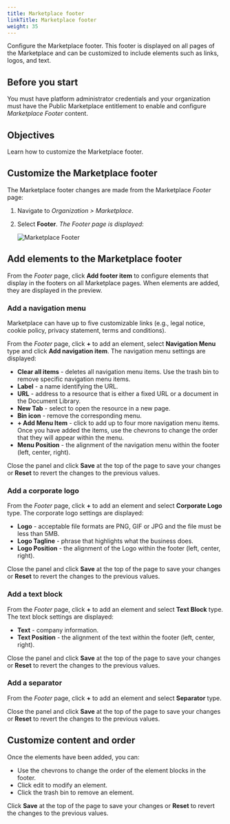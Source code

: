 ```yaml
---
title: Marketplace footer
linkTitle: Marketplace footer
weight: 35
---
```


Configure the Marketplace footer. This footer is displayed on all pages of the Marketplace and can be customized to include elements such as links, logos, and text.

## Before you start

You must have platform administrator credentials and your organization must have the Public Marketplace entitlement to enable and configure *Marketplace Footer* content.

## Objectives

Learn how to customize the Marketplace footer.

## Customize the Marketplace footer

The Marketplace footer changes are made from the Marketplace *Footer* page:

1. Navigate to *Organization > Marketplace*.
2. Select **Footer**. *The Footer page is displayed*:

    ![Marketplace Footer](/Images/marketplace/marketplace_footer.png)

## Add elements to the Marketplace footer

From the *Footer* page, click **Add footer item** to configure elements that display in the footers on all Marketplace pages. When elements are added, they are displayed in the preview.

### Add a navigation menu

Marketplace can have up to five customizable links (e.g., legal notice, cookie policy, privacy statement, terms and conditions).

From the *Footer* page, click **+** to add an element, select **Navigation Menu** type and click **Add navigation item**. The navigation menu settings are displayed:

* **Clear all items** - deletes all navigation menu items. Use the trash bin to remove specific navigation menu items.
* **Label** - a name identifying the URL.
* **URL** - address to a resource that is either a fixed URL or a document in the Document Library.
* **New Tab** - select to open the resource in a new page.
* **Bin icon** - remove the corresponding menu.
* **+ Add Menu Item** - click to add up to four more navigation menu items. Once you have added the items, use the chevrons to change the order that they will appear within the menu.  
* **Menu Position** - the alignment of the navigation menu within the footer (left, center, right).

Close the panel and click **Save** at the top of the page to save your changes or **Reset** to revert the changes to the previous values.

### Add a corporate logo

From the *Footer* page, click **+** to add an element  and select **Corporate Logo** type. The corporate logo settings are displayed:

* **Logo** - acceptable file formats are PNG, GIF or JPG and the file must be less than 5MB.
* **Logo Tagline** - phrase that highlights what the business does.  
* **Logo Position** - the alignment of the Logo within the footer (left, center, right).

Close the panel and click **Save** at the top of the page to save your changes or **Reset** to revert the changes to the previous values.

### Add a text block

From the *Footer* page, click **+** to add an element  and select **Text Block** type. The text block settings are displayed:

* **Text** - company information.  
* **Text Position** - the alignment of the text within the footer (left, center, right).

Close the panel and click **Save** at the top of the page to save your changes or **Reset** to revert the changes to the previous values.

### Add a separator

From the *Footer* page, click **+** to add an element  and select **Separator** type.

Close the panel and click **Save** at the top of the page to save your changes or **Reset** to revert the changes to the previous values.

## Customize content and order

Once the elements have been added, you can:

* Use the chevrons to change the order of the element blocks in the footer.
* Click edit to modify an element.
* Click the trash bin to remove an element.

Click **Save** at the top of the page to save your changes or **Reset** to revert the changes to the previous values.
